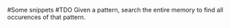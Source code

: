 #Some snippets
#TDO
Given a pattern, search the entire memory to find all occurences of that pattern. 